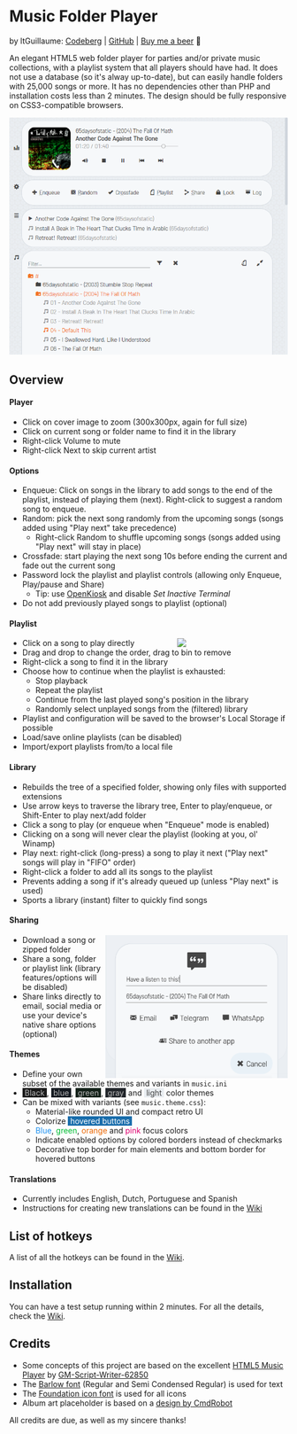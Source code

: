 # Music Folder Player
by ltGuillaume: [Codeberg](https://codeberg.org/ltGuillaume) | [GitHub](https://github.com/ltGuillaume) | [Buy me a beer](https://buymeacoff.ee/ltGuillaume) 🍺

An elegant HTML5 web folder player for parties and/or private music collections, with a playlist system that all players should have had. It does not use a database (so it's alway up-to-date), but can easily handle folders with 25,000 songs or more. It has no dependencies other than PHP and installation costs less than 2 minutes. The design should be fully responsive on CSS3-compatible browsers.

![Screenshot](SCREENSHOT.png)

## Overview

#### Player
- Click on cover image to zoom (300x300px, again for full size)
- Click on current song or folder name to find it in the library
- Right-click Volume to mute
- Right-click Next to skip current artist

#### Options
- Enqueue: Click on songs in the library to add songs to the end of the playlist, instead of playing them (next). Right-click to suggest a random song to enqueue.
- Random: pick the next song randomly from the upcoming songs (songs added using "Play next" take precedence)
	- Right-click Random to shuffle upcoming songs (songs added using "Play next" will stay in place)
- Crossfade: start playing the next song 10s before ending the current and fade out the current song
- Password lock the playlist and playlist controls (allowing only Enqueue, Play/pause and Share)
	- Tip: use [OpenKiosk](http://openkiosk.mozdevgroup.com) and disable _Set Inactive Terminal_
- Do not add previously played songs to playlist (optional)

#### Playlist

<img src="SCREENSHOT_AFTERPL.png" align="right" width="200">

- Click on a song to play directly
- Drag and drop to change the order, drag to bin to remove
- Right-click a song to find it in the library
- Choose how to continue when the playlist is exhausted:
	- Stop playback
	- Repeat the playlist
	- Continue from the last played song's position in the library
	- Randomly select unplayed songs from the (filtered) library
- Playlist and configuration will be saved to the browser's Local Storage if possible
- Load/save online playlists (can be disabled)
- Import/export playlists from/to a local file

#### Library
- Rebuilds the tree of a specified folder, showing only files with supported extensions
- Use arrow keys to traverse the library tree, Enter to play/enqueue, or Shift-Enter to play next/add folder
- Click a song to play (or enqueue when "Enqueue" mode is enabled)
- Clicking on a song will never clear the playlist (looking at you, ol' Winamp)
- Play next: right-click (long-press) a song to play it next ("Play next" songs will play in "FIFO" order)
- Right-click a folder to add all its songs to the playlist
- Prevents adding a song if it's already queued up (unless "Play next" is used)
- Sports a library (instant) filter to quickly find songs

#### Sharing

<img src="SCREENSHOT_SHARE.png" align="right" width="330">

- Download a song or zipped folder
- Share a song, folder or playlist link (library features/options will be disabled)
- Share links directly to email, social media or use your device's native share options (optional)

#### Themes
- Define your own subset of the available themes and variants in `music.ini`
- <span style="background-color:#1a1a1a;color:#b4b4b4">&nbsp;Black&nbsp;</span>, <span style="background-color:#141a21;color:#b4b4b4">&nbsp;blue&nbsp;</span>, <span style="background-color:#14221a;color:#b4b4b4">&nbsp;green&nbsp;</span>, <span style="background-color:#23272c;color:#b4b4b4">&nbsp;gray&nbsp;</span> and <span style="background-color:#eaeef2;color:#444">&nbsp;light&nbsp;</span> color themes
- Can be mixed with variants (see `music.theme.css`):
	- Material-like rounded UI and compact retro UI
	- Colorize <span style="background-color:#1a6eac;color:#fff">&nbsp;hovered buttons&nbsp;</span>
	- <span style="color:#1d91f0">Blue</span>, <span style="color:#00bd35">green</span>, <span style="color:#eb6600">orange</span> and <span style="color:#e0006f">pink</span> focus colors
	- Indicate enabled options by colored borders instead of checkmarks
	- Decorative top border for main elements and bottom border for hovered buttons

#### Translations
- Currently includes English, Dutch, Portuguese and Spanish
- Instructions for creating new translations can be found in the [Wiki](https://codeberg.org/ltguillaume/music-folder-player/wiki/Translations)

## List of hotkeys
A list of all the hotkeys can be found in the [Wiki](https://codeberg.org/ltguillaume/music-folder-player/wiki/List-of-hotkeys).

## Installation
You can have a test setup running within 2 minutes. For all the details, check the [Wiki](https://codeberg.org/ltguillaume/music-folder-player/wiki).

## Credits
- Some concepts of this project are based on the excellent [HTML5 Music Player](https://github.com/GM-Script-Writer-62850/HTML5-Music-Player) by [GM-Script-Writer-62850](https://github.com/GM-Script-Writer-62850)
- The [Barlow font](https://github.com/jpt/barlow) (Regular and Semi Condensed Regular) is used for text
- The [Foundation icon font](https://zurb.com/playground/foundation-icon-fonts-3) is used for all icons
- Album art placeholder is based on a [design by CmdRobot](http://fav.me/d7kpm65)

All credits are due, as well as my sincere thanks!